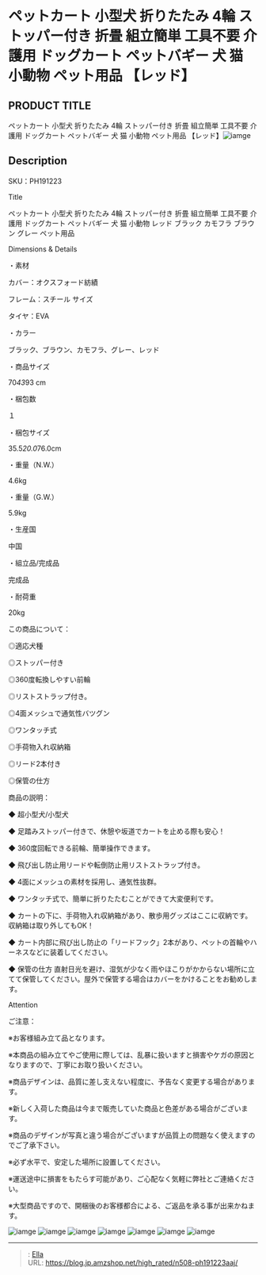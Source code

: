 # ペットカート 小型犬 折りたたみ 4輪 ストッパー付き 折畳 組立簡単 工具不要 介護用 ドッグカート ペットバギー 犬 猫 小動物 ペット用品 【レッド】


## PRODUCT TITLE 

ペットカート 小型犬 折りたたみ 4輪 ストッパー付き 折畳 組立簡単 工具不要 介護用 ドッグカート ペットバギー 犬 猫 小動物 ペット用品 【レッド】![iamge](https://b2bfiles1.gigab2b.cn/image/wkseller/304/PH191223AAJ/20200722_40a27d01b033b2f8511b7e1224dbab31.jpg)

## Description

SKU：PH191223

Title

ペットカート 小型犬 折りたたみ 4輪 ストッパー付き 折畳 組立簡単 工具不要 介護用 ドッグカート ペットバギー 犬 猫 小動物 レッド ブラック カモフラ ブラウン グレー ペット用品 

Dimensions &amp; Details



・素材

カバー：オクスフォード紡績

フレーム：スチール サイズ

タイヤ：EVA

・カラー

ブラック、ブラウン、カモフラ、グレー、レッド

・商品サイズ

70*43*93 cm

・梱包数

１

・梱包サイズ

35.5*20.0*76.0cm

・重量（N.W.）

4.6kg

・重量（G.W.）

5.9kg

・生産国

中国

・組立品/完成品

完成品

・耐荷重	

20kg



この商品について：

◎適応犬種

◎ストッパー付き

◎360度転換しやすい前輪

◎リストストラップ付き。

◎4面メッシュで通気性バツグン

◎ワンタッチ式

◎手荷物入れ収納箱

◎リード2本付き

◎保管の仕方



商品の説明：

◆ 超小型犬/小型犬

◆ 足踏みストッパー付きで、休憩や坂道でカートを止める際も安心！

◆ 360度回転できる前輪、簡単操作できます。

◆ 飛び出し防止用リードや転倒防止用リストストラップ付き。

◆ 4面にメッシュの素材を採用し、通気性抜群。

◆ ワンタッチ式で、簡単に折りたたむことができて大変便利です。

◆ カートの下に、手荷物入れ収納箱があり、散歩用グッズはここに収納です。収納箱は取り外してもOK！

◆ カート内部に飛び出し防止の「リードフック」2本があり、ペットの首輪やハーネスなどに装着してください。

◆ 保管の仕方 直射日光を避け、湿気が少なく雨やほこりがかからない場所に立てて保管してください。屋外で保管する場合はカバーをかけることをお勧めします。

Attention

ご注意：

※お客様組み立て品となります。

※本商品の組み立てやご使用に際しては、乱暴に扱いますと損害やケガの原因となりますので、丁寧にお取り扱いください。

※商品デザインは、品質に差し支えない程度に、予告なく変更する場合があります。

※新しく入荷した商品は今まで販売していた商品と色差がある場合がございます。

※商品のデザインが写真と違う場合がございますが品質上の問題なく使えますのでご了承下さい。

※必ず水平で、安定した場所に設置してください。

※運送途中に損害をもたらす可能があり、ご心配なく気軽に弊社とご連絡ください。

※大型商品ですので、開梱後のお客様都合による、ご返品を承る事が出来かねます。









![iamge](https://b2bfiles1.gigab2b.cn/image/wkseller/304/PH191223AAJ/20200722_0bc8ecab2e8df8ab428239a3d97b5473.jpg)
![iamge](https://b2bfiles1.gigab2b.cn/image/wkseller/304/PH191223AAJ/20200722_4640dc01b45c3ebaae395ea7d64f8c25.jpg)
![iamge](https://b2bfiles1.gigab2b.cn/image/wkseller/304/PH191223AAJ/20200722_df88aba30fa2cfba5bca05b2192382ae.jpg)
![iamge](https://b2bfiles1.gigab2b.cn/image/wkseller/304/PH191223AAJ/20200722_77196a23d671b7d3356dd16e7d22c7fb.jpg)
![iamge](https://b2bfiles1.gigab2b.cn/image/wkseller/304/PH191223AAJ/20200722_ce4c18193437308e784137d020fa79ea.jpg)
![iamge](https://b2bfiles1.gigab2b.cn/image/wkseller/304/191223/20200119_4fcf34d50a04248a41770a49da981c26.jpg)
![iamge](https://b2bfiles1.gigab2b.cn/image/wkseller/304/191223/20200722_9b832de9ccd96304793f2d610dc41508.jpg)


---

> : [Ella](https://blog.jp.amzshop.net/)  
> URL: https://blog.jp.amzshop.net/high_rated/n508-ph191223aaj/  

